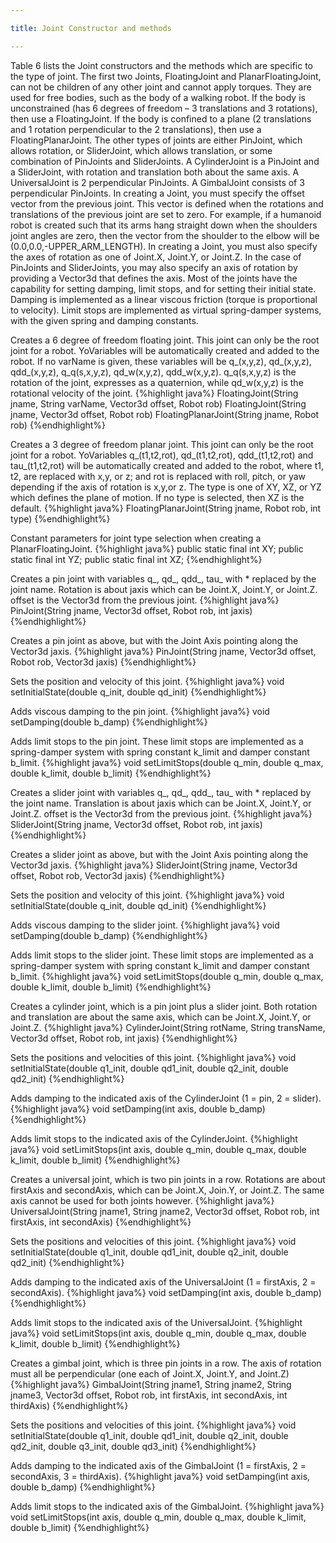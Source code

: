 ```yaml
---

title: Joint Constructor and methods

---
```



Table 6 lists the Joint constructors and the methods which are specific to the type of joint. The first two Joints, FloatingJoint and PlanarFloatingJoint, can not be children of any other joint and cannot apply torques.
They are used for free bodies, such as the body of a walking robot. If the body is unconstrained (has 6 degrees of freedom – 3 translations and 3 rotations), then use a FloatingJoint. 
If the body is confined to a plane (2 translations and 1 rotation perpendicular to the 2 translations), then use a FloatingPlanarJoint. 
The other types of joints are either PinJoint, which allows rotation, or SliderJoint, which allows translation, or some combination of PinJoints and SliderJoints. 
A CylinderJoint is a PinJoint and a SliderJoint, with rotation and translation both about the same axis. A UniversalJoint is 2 perpendicular PinJoints. A GimbalJoint consists of 3 perpendicular PinJoints. 
In creating a Joint, you must specify the offset vector from the previous joint. This vector is defined when the rotations and translations of the previous joint are set to zero. 
For example, if a humanoid robot is created such that its arms hang straight down when the shoulders joint angles are zero, then the vector from the shoulder to the elbow will be (0.0,0.0,-UPPER_ARM_LENGTH). 
In creating a Joint, you must also specify the axes of rotation as one of Joint.X, Joint.Y, or Joint.Z. In the case of PinJoints and SliderJoints, you may also specify an axis of rotation by providing a Vector3d that defines the axis. 
Most of the joints have the capability for setting damping, limit stops, and for setting their initial state. Damping is implemented as a linear viscous friction (torque is proportional to velocity).
Limit stops are implemented as virtual spring-damper systems, with the given spring and damping constants. 

Creates a 6 degree of freedom floating joint. This joint can only be the root joint for a robot. YoVariables will be automatically created and added to the robot. If no varName is given, these variables will be q_(x,y,z), qd_(x,y,z), qdd_(x,y,z), q_q(s,x,y,z), qd_w(x,y,z), qdd_w(x,y,z). q_q(s,x,y,z) is the rotation of the joint, expresses as a quaternion, while qd_w(x,y,z) is the rotational velocity of the joint.
{%highlight java%}
FloatingJoint(String jname, String varName, Vector3d offset, Robot rob) 
FloatingJoint(String jname, Vector3d offset, Robot rob)
FloatingPlanarJoint(String jname, Robot rob) 
{%endhighlight%}

Creates a 3 degree of freedom planar joint. This joint can only be the root joint for a robot. YoVariables q_(t1,t2,rot), qd_(t1,t2,rot), qdd_(t1,t2,rot) and tau_(t1,t2,rot) will be automatically created and added to the robot, where t1, t2, are replaced with x,y, or z; and rot is replaced with roll, pitch, or yaw depending if the axis of rotation is x,y,or z. The type is one of XY, XZ, or YZ which defines the plane of motion. If no type is selected, then XZ is the default.
{%highlight java%}
FloatingPlanarJoint(String jname, Robot rob, int type)
{%endhighlight%}

Constant parameters for joint type selection when creating a PlanarFloatingJoint.
{%highlight java%}
public static final int XY; 
public static final int YZ; 
public static final int XZ;
{%endhighlight%}

Creates a pin joint with variables q_, qd_, qdd_, tau_ with * replaced by the joint name. Rotation is about jaxis which can be Joint.X, Joint.Y, or Joint.Z. offset is the Vector3d from the previous joint.
{%highlight java%}
PinJoint(String jname, Vector3d offset, Robot rob, int jaxis)
{%endhighlight%}

Creates a pin joint as above, but with the Joint Axis pointing along the Vector3d jaxis.
{%highlight java%}
PinJoint(String jname, Vector3d offset, Robot rob, Vector3d jaxis)
{%endhighlight%}

Sets the position and velocity of this joint.
{%highlight java%}
void setInitialState(double q_init, double qd_init)
{%endhighlight%}

Adds viscous damping to the pin joint.
{%highlight java%}
void setDamping(double b_damp)
{%endhighlight%}

Adds limit stops to the pin joint. These limit stops are implemented as a spring-damper system with spring constant k_limit and damper constant b_limit.
{%highlight java%}
void setLimitStops(double q_min, double q_max, double k_limit, double b_limit)
{%endhighlight%}

Creates a slider joint with variables q_, qd_, qdd_, tau_ with * replaced by the joint name. Translation is about jaxis which can be Joint.X, Joint.Y, or Joint.Z. offset is the Vector3d from the previous joint.
{%highlight java%}
SliderJoint(String jname, Vector3d offset, Robot rob, int jaxis)
{%endhighlight%}

Creates a slider joint as above, but with the Joint Axis pointing along the Vector3d jaxis.
{%highlight java%}
SliderJoint(String jname, Vector3d offset, Robot rob, Vector3d jaxis)
{%endhighlight%}

Sets the position and velocity of this joint.
{%highlight java%}
void setInitialState(double q_init, double qd_init)
{%endhighlight%}

Adds viscous damping to the slider joint.
{%highlight java%}
void setDamping(double b_damp)
{%endhighlight%}

Adds limit stops to the slider joint. These limit stops are implemented as a spring-damper system with spring constant k_limit and damper constant b_limit.
{%highlight java%}
void setLimitStops(double q_min, double q_max, double k_limit, double b_limit)
{%endhighlight%}

Creates a cylinder joint, which is a pin joint plus a slider joint. Both rotation and translation are about the same axis, which can be Joint.X, Joint.Y, or Joint.Z.
{%highlight java%}
CylinderJoint(String rotName, String transName, Vector3d offset, Robot rob, int jaxis)
{%endhighlight%}

Sets the positions and velocities of this joint.
{%highlight java%}
void setInitialState(double q1_init, double qd1_init, double q2_init, double qd2_init)
{%endhighlight%}

Adds damping to the indicated axis of the CylinderJoint (1 = pin, 2 = slider).
{%highlight java%}
void setDamping(int axis, double b_damp)
{%endhighlight%}

Adds limit stops to the indicated axis of the CylinderJoint.
{%highlight java%}
void setLimitStops(int axis, double q_min, double q_max, double k_limit, double b_limit)
{%endhighlight%}

Creates a universal joint, which is two pin joints in a row. Rotations are about firstAxis and secondAxis, which can be Joint.X, Join.Y, or Joint.Z. The same axis cannot be used for both joints however.
{%highlight java%}
UniversalJoint(String jname1, String jname2, Vector3d offset, Robot rob, int firstAxis, int secondAxis)
{%endhighlight%}

Sets the positions and velocities of this joint.
{%highlight java%}
void setInitialState(double q1_init, double qd1_init, double q2_init, double qd2_init)
{%endhighlight%}

Adds damping to the indicated axis of the UniversalJoint (1 = firstAxis, 2 = secondAxis).
{%highlight java%}
void setDamping(int axis, double b_damp)
{%endhighlight%}

Adds limit stops to the indicated axis of the UniversalJoint.
{%highlight java%}
void setLimitStops(int axis, double q_min, double q_max, double k_limit, double b_limit)
{%endhighlight%}

Creates a gimbal joint, which is three pin joints in a row. The axis of rotation must all be perpendicular (one each of Joint.X, Joint.Y, and Joint.Z)
{%highlight java%}
GimbalJoint(String jname1, String jname2, String jname3, Vector3d offset, Robot rob, int firstAxis, int secondAxis, int thirdAxis)
{%endhighlight%}

Sets the positions and velocities of this joint.
{%highlight java%}
void setInitialState(double q1_init, double qd1_init, double q2_init, double qd2_init, double q3_init, double qd3_init)
{%endhighlight%}

Adds damping to the indicated axis of the GimbalJoint (1 = firstAxis, 2 = secondAxis, 3 = thirdAxis).
{%highlight java%}
void setDamping(int axis, double b_damp)
{%endhighlight%}

Adds limit stops to the indicated axis of the GimbalJoint.
{%highlight java%}
void setLimitStops(int axis, double q_min, double q_max, double k_limit, double b_limit)
{%endhighlight%}
